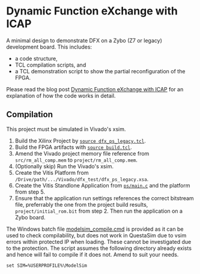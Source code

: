 # Dynamic Function eXchange with ICAP

A minimal design to demonstrate DFX on a Zybo (Z7 or legacy) development board. This includes:
* a code structure,
* TCL compilation scripts, and 
* a TCL demonstration script to show the partial reconfiguration of the FPGA.

Please read the blog post [Dynamic Function eXchange with ICAP]() for an explanation of how the code works in detail.

## Compilation

This project must be simulated in Vivado's xsim.

1. Build the Xilinx Project by [`source dfx_ps_legacy.tcl`](./tcl/dfx_ps_legacy.tcl).
2. Build the FPGA artifacts with [`source build.tcl`](./tcl/build.tcl).
3. Amend the Vivado project memory file reference from `src/rm_all_comp.mem` to `project/rm_all_comp.mem`.
4. (Optionally skip) Run the Vivado's xsim.
5. Create the Vitis Platform from `/Drive/path/.../Vivado/dfx_test/dfx_ps_legacy.xsa`.
6. Create the Vitis Standlone Application from [`ps/main.c`](./ps/main.c) and the platform from step 5.
7. Ensure that the application run settings references the correct bitstream file, preferrably the one from the project build results, `project/initial_rom.bit` from step 2. Then run the application on a Zybo board.

The Windows batch file [modelsim_compile.cmd](modelsim_compile.cmd) is provided as it can be used to check compilability, but does not work in QuestaSim due to vsim errors within protected IP when loading. These cannot be investigated due to the protection. The script assumes the following directory already exists and hence will fail to compile if it does not. Amend to suit your needs.

```batch
set SIM=%USERPROFILE%\ModelSim
```
